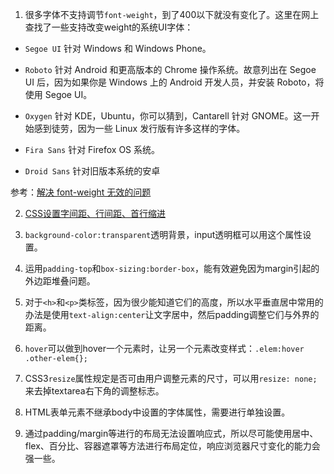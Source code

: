 1. 很多字体不支持调节`font-weight`，到了400以下就没有变化了。这里在网上查找了一些支持改变weight的系统UI字体：

* `Segoe UI` 针对 Windows 和 Windows Phone。

* `Roboto` 针对 Android 和更高版本的 Chrome 操作系统。故意列出在 Segoe UI 后，因为如果你是 Windows 上的 Android 开发人员，并安装 Roboto，将使用 Segoe UI。

* `Oxygen` 针对 KDE，Ubuntu，你可以猜到，Cantarell 针对 GNOME。这一开始感到徒劳，因为一些 Linux 发行版有许多这样的字体。

* `Fira Sans` 针对 Firefox OS 系统。

* `Droid Sans` 针对旧版本系统的安卓

参考：[解决 font-weight 无效的问题](https://segmentfault.com/a/1190000007787731)

2. [CSS设置字间距、行间距、首行缩进](https://blog.csdn.net/qq_26291823/article/details/50811297)

3. `background-color:transparent`透明背景，input透明框可以用这个属性设置。

4. 运用`padding-top`和`box-sizing:border-box`，能有效避免因为margin引起的外边距堆叠问题。

5. 对于`<h>`和`<p>`类标签，因为很少能知道它们的高度，所以水平垂直居中常用的办法是使用`text-align:center`让文字居中，然后padding调整它们与外界的距离。

6. `hover`可以做到hover一个元素时，让另一个元素改变样式：`.elem:hover .other-elem{};`

7. CSS3`resize`属性规定是否可由用户调整元素的尺寸，可以用`resize: none;`来去掉textarea右下角的调整标志。

8. HTML表单元素不继承body中设置的字体属性，需要进行单独设置。

9. 通过padding/margin等进行的布局无法设置响应式，所以尽可能使用居中、flex、百分比、容器遮罩等方法进行布局定位，响应浏览器尺寸变化的能力会强一些。
